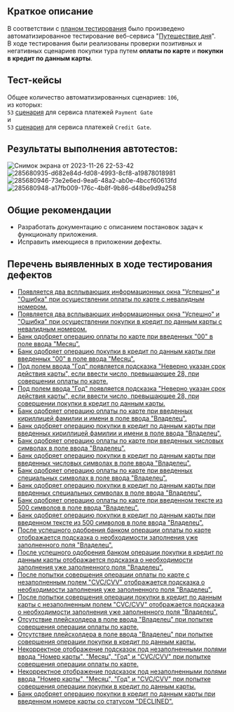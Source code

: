 ## Краткое описание
В соответствии с [планом тестирования](https://github.com/DmitryGudov/diploma/blob/main/docs/Plan.md) 
было произведено автоматизированное тестирование веб-сервиса "[Путешествие дня](http://localhost:8080/)".  
В ходе тестирования были реализованы проверки позитивных и негативных сценариев покупки тура путем **оплаты по карте** и **покупки в кредит по данным карты**.
## Тест-кейсы
Общее количество автоматизированных сценариев: `106`, <br>
из которых: <br>
`53` [сценария](https://github.com/DmitryGudov/diploma/blob/main/src/test/java/ru/netology/qa/diploma/paymentGateTest.java) для сервиса платежей `Payment Gate` <br>
и <br>
`53` [сценария](https://github.com/DmitryGudov/diploma/blob/main/src/test/java/ru/netology/qa/diploma/creditGateTest.java) для сервиса платежей `Credit Gate`. <br>
## Результаты выполнения автотестов:
![Снимок экрана от 2023-11-26 22-53-42](https://github.com/DmitryGudov/diploma/assets/124876096/ec85f82f-02f1-4931-b36e-c6f30f8af4ed)
![285680935-d682e84d-fd08-4993-8cf8-a19878018981](https://github.com/DmitryGudov/diploma/assets/124876096/664580bc-623e-4896-ad59-bdcd39808ca1)
![285680946-73e2e6ed-9ea6-48a2-ab0e-4bccf60613fd](https://github.com/DmitryGudov/diploma/assets/124876096/544531e5-c324-45ee-a80a-a269919e7b68)
![285680948-a17fb009-176c-4b8f-9b86-d48be9d9a258](https://github.com/DmitryGudov/diploma/assets/124876096/5e6c6c51-d3e5-4d38-805d-25d7cfd0f40f)
## Общие рекомендации
- Разработать документацию с описанием постановок задач к функционалу приложения.
- Исправить имеющиеся в приложении дефекты.
## Перечень выявленных в ходе тестирования дефектов
- [Появляется два всплывающих информационных окна "Успешно" и "Ошибка" при осуществлении оплаты по карте с невалидным номером.](https://github.com/DmitryGudov/diploma/issues/1)
- [Появляется два всплывающих информационных окна "Успешно" и "Ошибка" при осуществлении покупки в кредит по данным карты с невалидным номером.](https://github.com/DmitryGudov/diploma/issues/2)
- [Банк одобряет операцию оплаты по карте при введенных "00" в поле ввода "Месяц".](https://github.com/DmitryGudov/diploma/issues/3)
- [Банк одобряет операцию покупки в кредит по данным карты при введенных "00" в поле ввода "Месяц".](https://github.com/DmitryGudov/diploma/issues/4)
- [Под полем ввода "Год" появляется подсказка "Неверно указан срок действия карты", если ввести число, превышающее 28, при совершении оплаты по карте.](https://github.com/DmitryGudov/diploma/issues/5)
- [Под полем ввода "Год" появляется подсказка "Неверно указан срок действия карты", если ввести число, превышающее 28, при совершении покупки в кредит по данным карты.](https://github.com/DmitryGudov/diploma/issues/6)
- [Банк одобряет операцию оплаты по карте при введенных кириллицей фамилии и имени в поле ввода "Владелец".](https://github.com/DmitryGudov/diploma/issues/7)
- [Банк одобряет операцию покупки в кредит по данным карты при введенных кириллицей фамилии и имени в поле ввода "Владелец".](https://github.com/DmitryGudov/diploma/issues/8)
- [Банк одобряет операцию оплаты по карте при введенных числовых символах в поле ввода "Владелец".](https://github.com/DmitryGudov/diploma/issues/9)
- [Банк одобряет операцию покупки в кредит по данным карты при введенных числовых символах в поле ввода "Владелец".](https://github.com/DmitryGudov/diploma/issues/10)
- [Банк одобряет операцию оплаты по карте при введенных специальных символах в поле ввода "Владелец".](https://github.com/DmitryGudov/diploma/issues/11)
- [Банк одобряет операцию покупки в кредит по данным карты при введенных специальных символах в поле ввода "Владелец".](https://github.com/DmitryGudov/diploma/issues/12)
- [Банк одобряет операцию оплаты по карте при введенном тексте из 500 символов в поле ввода "Владелец".](https://github.com/DmitryGudov/diploma/issues/13)
- [Банк одобряет операцию покупки в кредит по данным карты при введенном тексте из 500 символов в поле ввода "Владелец".](https://github.com/DmitryGudov/diploma/issues/14)
- [После успешного одобрения банком операции оплаты по карте отображается подсказка о необходимости заполнения уже заполненного поля "Владелец".](https://github.com/DmitryGudov/diploma/issues/15)
- [После успешного одобрения банком операции покупки в кредит по данным карты отображается подсказка о необходимости заполнения уже заполненного поля "Владелец".](https://github.com/DmitryGudov/diploma/issues/16)
- [После попытки совершения операции оплаты по карте с незаполненным полем "CVC/CVV" отображается подсказка о необходимости заполнения уже заполненного поля "Владелец".](https://github.com/DmitryGudov/diploma/issues/17)
- [После попытки совершения операции покупки в кредит по данным карты с незаполненным полем "CVC/CVV" отображается подсказка о необходимости заполнения уже заполненного поля "Владелец".](https://github.com/DmitryGudov/diploma/issues/18)
- [Отсутствие плейсхолдера в поле ввода "Владелец" при попытке совершения операции оплаты по карте.](https://github.com/DmitryGudov/diploma/issues/19)
- [Отсутствие плейсхолдера в поле ввода "Владелец" при попытке совершения операции покупки в кредит по данным карты.](https://github.com/DmitryGudov/diploma/issues/20)
- [Некорректное отображение подсказок под незаполненными полями ввода "Номер карты", "Месяц", "Год" и "CVC/CVV" при попытке совершения операции оплаты по карте.](https://github.com/DmitryGudov/diploma/issues/21)
- [Некорректное отображение подсказок под незаполненными полями ввода "Номер карты", "Месяц", "Год" и "CVC/CVV" при попытке совершения операции покупки в кредит по данным карты.](https://github.com/DmitryGudov/diploma/issues/22)
- [Банк одобряет операцию покупки в кредит по данным карты при введенном номере карты со статусом "DECLINED".](https://github.com/DmitryGudov/diploma/issues/23)
